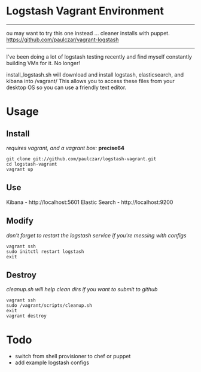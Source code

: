 # Logstash Vagrant Environment #

********

ou may want to try this one instead ...  cleaner installs with puppet.
https://github.com/paulczar/vagrant-logstash

*******

I've been doing a lot of logstash testing recently and find myself constantly building VMs for it.  No longer!     

install_logstash.sh will download and install logstash, elasticsearch, and kibana into /vagrant/   This allows you to access these files from your desktop OS so you can use a friendly text editor.    

# Usage #

## Install ##

_requires vagrant, and a vagrant box:_ __precise64__

    git clone git://github.com/paulczar/logstash-vagrant.git
    cd logstash-vagrant
    vagrant up

## Use ##

Kibana - http://localhost:5601
Elastic Search - http://localhost:9200

## Modify ##

_don't forget to restart the logstash service if you're messing with configs_

    vagrant ssh
    sudo initctl restart logstash
    exit

## Destroy ##

_cleanup.sh will help clean dirs if you want to submit to github_

	vagrant ssh
	sudo /vagrant/scripts/cleanup.sh
	exit
	vagrant destroy

# Todo #

* switch from shell provisioner to chef or puppet
* add example logstash configs
